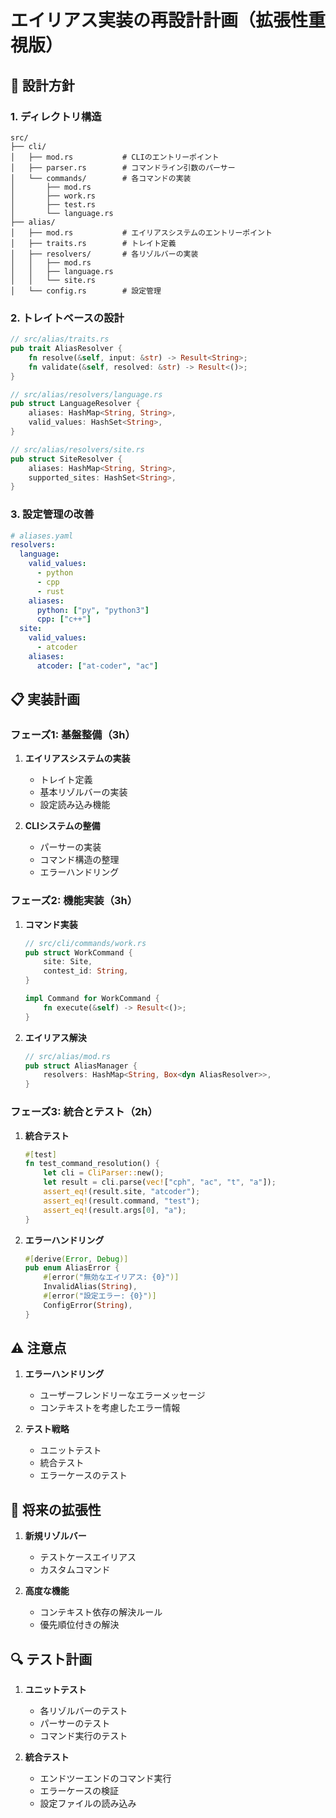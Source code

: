 # エイリアス実装の再設計計画（拡張性重視版）

## 🎯 設計方針

### 1. ディレクトリ構造
```
src/
├── cli/
│   ├── mod.rs           # CLIのエントリーポイント
│   ├── parser.rs        # コマンドライン引数のパーサー
│   └── commands/        # 各コマンドの実装
│       ├── mod.rs
│       ├── work.rs
│       ├── test.rs
│       └── language.rs
├── alias/
│   ├── mod.rs           # エイリアスシステムのエントリーポイント
│   ├── traits.rs        # トレイト定義
│   ├── resolvers/       # 各リゾルバーの実装
│   │   ├── mod.rs
│   │   ├── language.rs
│   │   └── site.rs
│   └── config.rs        # 設定管理
```

### 2. トレイトベースの設計
```rust
// src/alias/traits.rs
pub trait AliasResolver {
    fn resolve(&self, input: &str) -> Result<String>;
    fn validate(&self, resolved: &str) -> Result<()>;
}

// src/alias/resolvers/language.rs
pub struct LanguageResolver {
    aliases: HashMap<String, String>,
    valid_values: HashSet<String>,
}

// src/alias/resolvers/site.rs
pub struct SiteResolver {
    aliases: HashMap<String, String>,
    supported_sites: HashSet<String>,
}
```

### 3. 設定管理の改善
```yaml
# aliases.yaml
resolvers:
  language:
    valid_values:
      - python
      - cpp
      - rust
    aliases:
      python: ["py", "python3"]
      cpp: ["c++"]
  site:
    valid_values:
      - atcoder
    aliases:
      atcoder: ["at-coder", "ac"]
```

## 📋 実装計画

### フェーズ1: 基盤整備（3h）
1. **エイリアスシステムの実装**
   - トレイト定義
   - 基本リゾルバーの実装
   - 設定読み込み機能

2. **CLIシステムの整備**
   - パーサーの実装
   - コマンド構造の整理
   - エラーハンドリング

### フェーズ2: 機能実装（3h）
1. **コマンド実装**
   ```rust
   // src/cli/commands/work.rs
   pub struct WorkCommand {
       site: Site,
       contest_id: String,
   }

   impl Command for WorkCommand {
       fn execute(&self) -> Result<()>;
   }
   ```

2. **エイリアス解決**
   ```rust
   // src/alias/mod.rs
   pub struct AliasManager {
       resolvers: HashMap<String, Box<dyn AliasResolver>>,
   }
   ```

### フェーズ3: 統合とテスト（2h）
1. **統合テスト**
   ```rust
   #[test]
   fn test_command_resolution() {
       let cli = CliParser::new();
       let result = cli.parse(vec!["cph", "ac", "t", "a"]);
       assert_eq!(result.site, "atcoder");
       assert_eq!(result.command, "test");
       assert_eq!(result.args[0], "a");
   }
   ```

2. **エラーハンドリング**
   ```rust
   #[derive(Error, Debug)]
   pub enum AliasError {
       #[error("無効なエイリアス: {0}")]
       InvalidAlias(String),
       #[error("設定エラー: {0}")]
       ConfigError(String),
   }
   ```

## ⚠️ 注意点

1. **エラーハンドリング**
   - ユーザーフレンドリーなエラーメッセージ
   - コンテキストを考慮したエラー情報

2. **テスト戦略**
   - ユニットテスト
   - 統合テスト
   - エラーケースのテスト

## 📝 将来の拡張性

1. **新規リゾルバー**
   - テストケースエイリアス
   - カスタムコマンド

2. **高度な機能**
   - コンテキスト依存の解決ルール
   - 優先順位付きの解決

## 🔍 テスト計画

1. **ユニットテスト**
   - 各リゾルバーのテスト
   - パーサーのテスト
   - コマンド実行のテスト

2. **統合テスト**
   - エンドツーエンドのコマンド実行
   - エラーケースの検証
   - 設定ファイルの読み込み